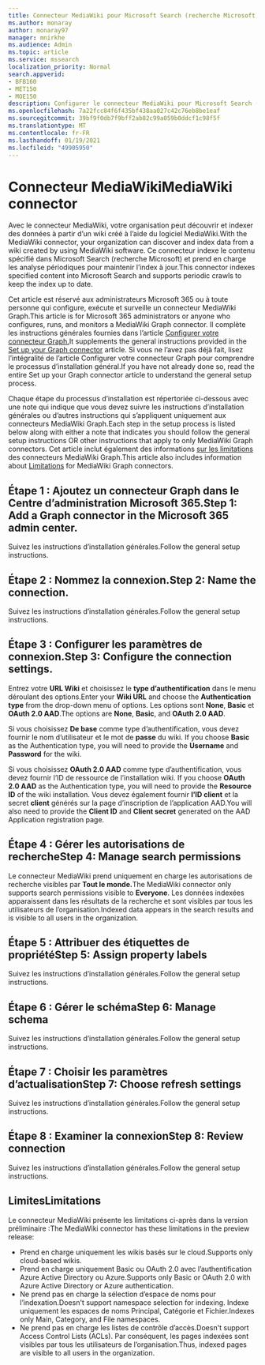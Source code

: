 ```yaml
---
title: Connecteur MediaWiki pour Microsoft Search (recherche Microsoft)
ms.author: monaray
author: monaray97
manager: mnirkhe
ms.audience: Admin
ms.topic: article
ms.service: mssearch
localization_priority: Normal
search.appverid:
- BFB160
- MET150
- MOE150
description: Configurer le connecteur MediaWiki pour Microsoft Search (recherche Microsoft)
ms.openlocfilehash: 7a22fcc84f6f435bf438aa027c42c76eb8be1eaf
ms.sourcegitcommit: 39bf9f0db7f9bff2ab82c99a059b0ddcf1c98f5f
ms.translationtype: MT
ms.contentlocale: fr-FR
ms.lasthandoff: 01/19/2021
ms.locfileid: "49905950"
---
```

# <a name="mediawiki-connector"></a><span data-ttu-id="63ca2-103">Connecteur MediaWiki</span><span class="sxs-lookup"><span data-stu-id="63ca2-103">MediaWiki connector</span></span>

<span data-ttu-id="63ca2-104">Avec le connecteur MediaWiki, votre organisation peut découvrir et indexer des données à partir d’un wiki créé à l’aide du logiciel MediaWiki.</span><span class="sxs-lookup"><span data-stu-id="63ca2-104">With the MediaWiki connector, your organization can discover and index data from a wiki created by using MediaWiki software.</span></span> <span data-ttu-id="63ca2-105">Ce connecteur indexe le contenu spécifié dans Microsoft Search (recherche Microsoft) et prend en charge les analyse périodiques pour maintenir l’index à jour.</span><span class="sxs-lookup"><span data-stu-id="63ca2-105">This connector indexes specified content into Microsoft Search and supports periodic crawls to keep the index up to date.</span></span>

<span data-ttu-id="63ca2-106">Cet article est réservé aux administrateurs Microsoft 365 ou à toute personne qui configure, exécute et surveille un connecteur MediaWiki Graph.</span><span class="sxs-lookup"><span data-stu-id="63ca2-106">This article is for Microsoft 365 administrators or anyone who configures, runs, and monitors a MediaWiki Graph connector.</span></span> <span data-ttu-id="63ca2-107">Il complète les instructions générales fournies dans l’article [Configurer votre connecteur Graph.](configure-connector.md)</span><span class="sxs-lookup"><span data-stu-id="63ca2-107">It supplements the general instructions provided in the [Set up your Graph connector](configure-connector.md) article.</span></span> <span data-ttu-id="63ca2-108">Si vous ne l’avez pas déjà fait, lisez l’intégralité de l’article Configurer votre connecteur Graph pour comprendre le processus d’installation général.</span><span class="sxs-lookup"><span data-stu-id="63ca2-108">If you have not already done so, read the entire Set up your Graph connector article to understand the general setup process.</span></span>

<span data-ttu-id="63ca2-109">Chaque étape du processus d’installation est répertoriée ci-dessous avec une note qui indique que vous devez suivre les instructions d’installation générales ou d’autres instructions qui s’appliquent uniquement aux connecteurs MediaWiki Graph.</span><span class="sxs-lookup"><span data-stu-id="63ca2-109">Each step in the setup process is listed below along with either a note that indicates you should follow the general setup instructions OR other instructions that apply to only MediaWiki Graph connectors.</span></span> <span data-ttu-id="63ca2-110">Cet article inclut également des informations [sur les limitations](#limitations) des connecteurs MediaWiki Graph.</span><span class="sxs-lookup"><span data-stu-id="63ca2-110">This article also includes information about [Limitations](#limitations) for MediaWiki Graph connectors.</span></span> 

## <a name="step-1-add-a-graph-connector-in-the-microsoft-365-admin-center"></a><span data-ttu-id="63ca2-111">Étape 1 : Ajoutez un connecteur Graph dans le Centre d’administration Microsoft 365.</span><span class="sxs-lookup"><span data-stu-id="63ca2-111">Step 1: Add a Graph connector in the Microsoft 365 admin center.</span></span>
<span data-ttu-id="63ca2-112">Suivez les instructions d’installation générales.</span><span class="sxs-lookup"><span data-stu-id="63ca2-112">Follow the general setup instructions.</span></span>

## <a name="step-2-name-the-connection"></a><span data-ttu-id="63ca2-113">Étape 2 : Nommez la connexion.</span><span class="sxs-lookup"><span data-stu-id="63ca2-113">Step 2: Name the connection.</span></span>
<span data-ttu-id="63ca2-114">Suivez les instructions d’installation générales.</span><span class="sxs-lookup"><span data-stu-id="63ca2-114">Follow the general setup instructions.</span></span>
 
## <a name="step-3-configure-the-connection-settings"></a><span data-ttu-id="63ca2-115">Étape 3 : Configurer les paramètres de connexion.</span><span class="sxs-lookup"><span data-stu-id="63ca2-115">Step 3: Configure the connection settings.</span></span>
<span data-ttu-id="63ca2-116">Entrez votre **URL Wiki** et choisissez le **type d’authentification** dans le menu déroulant des options.</span><span class="sxs-lookup"><span data-stu-id="63ca2-116">Enter your **Wiki URL** and choose the **Authentication type** from the drop-down menu of options.</span></span> <span data-ttu-id="63ca2-117">Les options sont **None**, **Basic** et **OAuth 2.0 AAD**.</span><span class="sxs-lookup"><span data-stu-id="63ca2-117">The options are **None**, **Basic**, and **OAuth 2.0 AAD**.</span></span>

<span data-ttu-id="63ca2-118">Si vous choisissez **De base** comme type d’authentification, vous devez fournir le nom d’utilisateur et le mot de **passe** du wiki. </span><span class="sxs-lookup"><span data-stu-id="63ca2-118">If you choose **Basic** as the Authentication type, you will need to provide the **Username** and **Password** for the wiki.</span></span>

<span data-ttu-id="63ca2-119">Si vous choisissez **OAuth 2.0 AAD** comme type d’authentification, vous devez fournir l’ID de ressource de l’installation wiki. </span><span class="sxs-lookup"><span data-stu-id="63ca2-119">If you choose **OAuth 2.0 AAD** as the Authentication type, you will need to provide the **Resource ID** of the wiki installation.</span></span> <span data-ttu-id="63ca2-120">Vous devez également fournir **l’ID client** et la secret **client** générés sur la page d’inscription de l’application AAD.</span><span class="sxs-lookup"><span data-stu-id="63ca2-120">You will also need to provide the **Client ID** and **Client secret** generated on the AAD Application registration page.</span></span> 

## <a name="step-4-manage-search-permissions"></a><span data-ttu-id="63ca2-121">Étape 4 : Gérer les autorisations de recherche</span><span class="sxs-lookup"><span data-stu-id="63ca2-121">Step 4: Manage search permissions</span></span>
<span data-ttu-id="63ca2-122">Le connecteur MediaWiki prend uniquement en charge les autorisations de recherche visibles par **Tout le monde.**</span><span class="sxs-lookup"><span data-stu-id="63ca2-122">The MediaWiki connector only supports search permissions visible to **Everyone**.</span></span> <span data-ttu-id="63ca2-123">Les données indexées apparaissent dans les résultats de la recherche et sont visibles par tous les utilisateurs de l’organisation.</span><span class="sxs-lookup"><span data-stu-id="63ca2-123">Indexed data appears in the search results and is visible to all users in the organization.</span></span>

## <a name="step-5-assign-property-labels"></a><span data-ttu-id="63ca2-124">Étape 5 : Attribuer des étiquettes de propriété</span><span class="sxs-lookup"><span data-stu-id="63ca2-124">Step 5: Assign property labels</span></span>
<span data-ttu-id="63ca2-125">Suivez les instructions d’installation générales.</span><span class="sxs-lookup"><span data-stu-id="63ca2-125">Follow the general setup instructions.</span></span>

## <a name="step-6-manage-schema"></a><span data-ttu-id="63ca2-126">Étape 6 : Gérer le schéma</span><span class="sxs-lookup"><span data-stu-id="63ca2-126">Step 6: Manage schema</span></span>
<span data-ttu-id="63ca2-127">Suivez les instructions d’installation générales.</span><span class="sxs-lookup"><span data-stu-id="63ca2-127">Follow the general setup instructions.</span></span>

## <a name="step-7-choose-refresh-settings"></a><span data-ttu-id="63ca2-128">Étape 7 : Choisir les paramètres d’actualisation</span><span class="sxs-lookup"><span data-stu-id="63ca2-128">Step 7: Choose refresh settings</span></span>
<span data-ttu-id="63ca2-129">Suivez les instructions d’installation générales.</span><span class="sxs-lookup"><span data-stu-id="63ca2-129">Follow the general setup instructions.</span></span>

## <a name="step-8-review-connection"></a><span data-ttu-id="63ca2-130">Étape 8 : Examiner la connexion</span><span class="sxs-lookup"><span data-stu-id="63ca2-130">Step 8: Review connection</span></span>
<span data-ttu-id="63ca2-131">Suivez les instructions d’installation générales.</span><span class="sxs-lookup"><span data-stu-id="63ca2-131">Follow the general setup instructions.</span></span>

<!---## Troubleshooting-->
<!---To be added-->

## <a name="limitations"></a><span data-ttu-id="63ca2-132">Limites</span><span class="sxs-lookup"><span data-stu-id="63ca2-132">Limitations</span></span>
<span data-ttu-id="63ca2-133">Le connecteur MediaWiki présente les limitations ci-après dans la version préliminaire :</span><span class="sxs-lookup"><span data-stu-id="63ca2-133">The MediaWiki connector has these limitations in the preview release:</span></span>

* <span data-ttu-id="63ca2-134">Prend en charge uniquement les wikis basés sur le cloud.</span><span class="sxs-lookup"><span data-stu-id="63ca2-134">Supports only cloud-based wikis.</span></span>
* <span data-ttu-id="63ca2-135">Prend en charge uniquement Basic ou OAuth 2.0 avec l’authentification Azure Active Directory ou Azure.</span><span class="sxs-lookup"><span data-stu-id="63ca2-135">Supports only Basic or OAuth 2.0 with Azure Active Directory or Azure authentication.</span></span>
* <span data-ttu-id="63ca2-136">Ne prend pas en charge la sélection d’espace de noms pour l’indexation.</span><span class="sxs-lookup"><span data-stu-id="63ca2-136">Doesn't support namespace selection for indexing.</span></span> <span data-ttu-id="63ca2-137">Indexe uniquement les espaces de noms Principal, Catégorie et Fichier.</span><span class="sxs-lookup"><span data-stu-id="63ca2-137">Indexes only Main, Category, and File namespaces.</span></span>
* <span data-ttu-id="63ca2-138">Ne prend pas en charge les listes de contrôle d’accès.</span><span class="sxs-lookup"><span data-stu-id="63ca2-138">Doesn't support Access Control Lists (ACLs).</span></span> <span data-ttu-id="63ca2-139">Par conséquent, les pages indexées sont visibles par tous les utilisateurs de l’organisation.</span><span class="sxs-lookup"><span data-stu-id="63ca2-139">Thus, indexed pages are visible to all users in the organization.</span></span>
